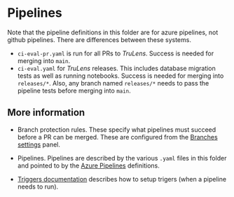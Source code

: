 # Pipelines

Note that the pipeline definitions in this folder are for azure pipelines, not
github pipelines. There are differences between these systems.

- `ci-eval-pr.yaml` is run for all PRs to _TruLens_. Success is needed for
  merging into `main`.
- `ci-eval.yaml` for _TruLens_ releases. This includes database migration
  tests as well as running notebooks. Success is needed for merging into
  `releases/*`. Also, any branch named `releases/*` needs to pass the pipeline
  tests before merging into `main`.

## More information

- Branch protection rules. These specify what pipelines must succeed before a PR
  can be merged. These are configured from the [Branches
  settings](https://github.com/truera/trulens/settings/branches) panel.

- Pipelines. Pipelines are described by the various `.yaml` files in this folder
  and pointed to by the [Azure
  Pipelines](https://dev.azure.com/truera/trulens/_build) definitions.

- [Triggers
  documentation](https://learn.microsoft.com/en-us/azure/devops/pipelines/build/triggers?view=azure-devops)
  describes how to setup trigers (when a pipeline needs to run).
